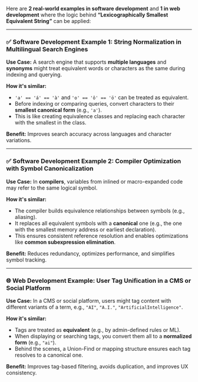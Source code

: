 Here are **2 real-world examples in software development** and **1 in web development** where the logic behind **“Lexicographically Smallest Equivalent String”** can be applied:

---

### ✅ **Software Development Example 1: String Normalization in Multilingual Search Engines**

**Use Case:**
A search engine that supports **multiple languages** and **synonyms** might treat equivalent words or characters as the same during indexing and querying.

**How it's similar:**

* `'a' == 'á' == 'à'` and `'o' == 'ô' == 'ö'` can be treated as equivalent.
* Before indexing or comparing queries, convert characters to their **smallest canonical form** (e.g., `'a'`).
* This is like creating equivalence classes and replacing each character with the smallest in the class.

**Benefit:**
Improves search accuracy across languages and character variations.

---

### ✅ **Software Development Example 2: Compiler Optimization with Symbol Canonicalization**

**Use Case:**
In **compilers**, variables from inlined or macro-expanded code may refer to the same logical symbol.

**How it's similar:**

* The compiler builds equivalence relationships between symbols (e.g., aliasing).
* It replaces all equivalent symbols with a **canonical** one (e.g., the one with the smallest memory address or earliest declaration).
* This ensures consistent reference resolution and enables optimizations like **common subexpression elimination**.

**Benefit:**
Reduces redundancy, optimizes performance, and simplifies symbol tracking.

---

### 🌐 **Web Development Example: User Tag Unification in a CMS or Social Platform**

**Use Case:**
In a CMS or social platform, users might tag content with different variants of a term, e.g., `"AI"`, `"A.I."`, `"ArtificialIntelligence"`.

**How it's similar:**

* Tags are treated as **equivalent** (e.g., by admin-defined rules or ML).
* When displaying or searching tags, you convert them all to a **normalized form** (e.g., `"ai"`).
* Behind the scenes, a Union-Find or mapping structure ensures each tag resolves to a canonical one.

**Benefit:**
Improves tag-based filtering, avoids duplication, and improves UX consistency.
